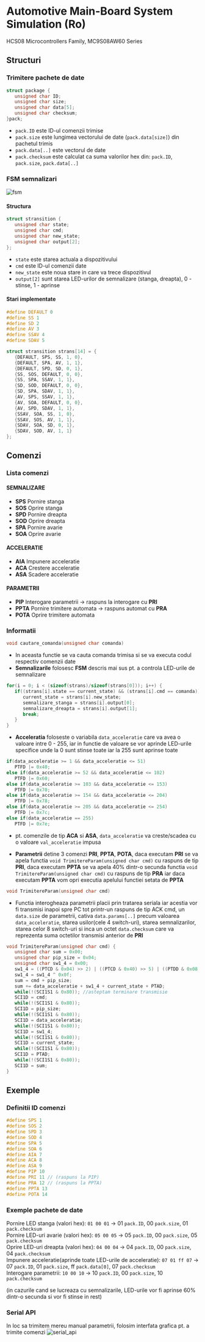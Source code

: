 # Automotive Main-Board System Simulation (Ro)
HCS08 Microcontrollers Family, MC9S08AW60 Series

## Structuri
### Trimitere pachete de date

```c
struct package {
   unsigned char ID;
   unsigned char size;
   unsigned char data[5];
   unsigned char checksum;
}pack;
```

* ```pack.ID``` este ID-ul comenzii trimise
* ```pack.size``` este lungimea vectorului de date (```pack.data[size]```) din pachetul trimis  
* ```pack.data[..]``` este vectorul de date
* ```pack.checksum``` este calculat ca suma valorilor hex din: ```pack.ID```, ```pack.size```, ```pack.data[..]``` 

### FSM semnalizari
![fsm](images/fsm.png)

#### Structura
```c
struct stransition {
   unsigned char state;
   unsigned char cmd;
   unsigned char new_state;
   unsigned char output[2];
};
```
* ```state``` este starea actuala a dispozitivului
* ```cmd``` este ID-ul comenzii date
* ```new_state``` este noua stare in care va trece dispozitivul
* ```output[2]``` sunt starea LED-urilor de semnalizare (stanga, dreapta), 0 - stinse, 1 - aprinse

#### Stari implementate

```c
#define DEFAULT 0
#define SS 1
#define SD 2
#define AV 3
#define SSAV 4
#define SDAV 5

struct stransition strans[14] = {
   {DEFAULT, SPS, SS, 1, 0},
   {DEFAULT, SPA, AV, 1, 1},			
   {DEFAULT, SPD, SD, 0, 1},
   {SS, SOS, DEFAULT, 0, 0},
   {SS, SPA, SSAV, 1, 1},
   {SD, SOD, DEFAULT, 0, 0},
   {SD, SPA, SDAV, 1, 1},
   {AV, SPS, SSAV, 1, 1},
   {AV, SOA, DEFAULT, 0, 0},
   {AV, SPD, SDAV, 1, 1},
   {SSAV, SOA, SS, 1, 0},
   {SSAV, SOS, AV, 1, 1},
   {SDAV, SOA, SD, 0, 1},
   {SDAV, SOD, AV, 1, 1}
};
```

## Comenzi
### Lista comenzi
#### SEMNALIZARE 
* **SPS** Pornire stanga  
* **SOS** Oprire stanga  
* **SPD** Pornire dreapta  
* **SOD** Oprire dreapta  
* **SPA** Pornire avarie  
* **SOA** Oprire avarie  
#### ACCELERATIE
* **AIA** Impunere acceleratie
* **ACA** Crestere acceleratie
* **ASA** Scadere acceleratie  
#### PARAMETRII
* **PIP** Interogare parametrii -> raspuns la interogare cu **PRI**
* **PPTA** Pornire trimitere automata -> raspuns automat cu **PRA**
* **POTA** Oprire trimitere automata 

### Informatii
```c
void cautare_comanda(unsigned char comanda)
```
* In aceasta functie se va cauta comanda trimisa si se va executa codul respectiv comenzii date
* **Semnalizarile** folosesc **FSM** descris mai sus pt. a controla LED-urile de semnalizare
```c
for(i = 0; i < (sizeof(strans)/sizeof(strans[0])); i++) {
   if((strans[i].state == current_state) && (strans[i].cmd == comanda)) {
      current_state = strans[i].new_state;
      semnalizare_stanga = strans[i].output[0];
      semnalizare_dreapta = strans[i].output[1];
      break;
   }
}
```
* **Acceleratia** foloseste o variabila ```data_acceleratie``` care va avea o valoare intre 0 - 255,
iar in functie de valoare se vor aprinde LED-urile specifice unde la 0 sunt stinse toate iar la 255 sunt aprinse toate
```c
if(data_acceleratie >= 1 && data_acceleratie <= 51)
   PTFD |= 0x40;	
else if(data_acceleratie >= 52 && data_acceleratie <= 102)
   PTFD |= 0x60;
else if(data_acceleratie >= 103 && data_acceleratie <= 153)
   PTFD |= 0x70;
else if(data_acceleratie >= 154 && data_acceleratie <= 204)
   PTFD |= 0x78;
else if(data_acceleratie >= 205 && data_acceleratie <= 254)
   PTFD |= 0x7c;
else if(data_acceleratie == 255)
   PTFD |= 0x7e;
```
* pt. comenzile de tip **ACA** si **ASA**, ```data_acceleratie``` va creste/scadea cu o valoare ```val_acceleratie``` impusa 

* **Parametrii** detine 3 comenzi **PRI**, **PPTA**, **POTA**, daca executam **PRI** se va apela functia ```void TrimitereParam(unsigned char cmd)``` cu raspuns de tip **PRI**, daca executam **PPTA** se va apela 40% dintr-o secunda functia ```void TrimitereParam(unsigned char cmd)``` cu raspuns de tip **PRA** iar daca executam **PPTA** vom opri executia apelului functiei setata de **PPTA**   

```c
void TrimitereParam(unsigned char cmd)
``` 
* Functia interogheaza parametrii placii prin tratarea seriala iar acestia vor fi transmisi inapoi spre PC tot printr-un raspuns de tip ACK cmd, un ```data.size``` de parametrii, cativa ```data.params[..]``` precum valoarea 
```data_acceleratie```, starea usilor(cele 4 switch-uri), starea semnalizarilor, starea celor 8 switch-uri si inca un octet 
```data.checksum``` care va reprezenta suma octetilor transmisi anterior de **PRI**

```c
void TrimitereParam(unsigned char cmd) {
   unsigned char sum = 0x00;
   unsigned char pip_size = 0x04;
   unsigned char sw1_4 = 0x00;
   sw1_4 = ((PTCD & 0x04) >> 2) | ((PTCD & 0x40) >> 5) | ((PTDD & 0x08) >> 1) | ((PTDD & 0x04) << 1);
   sw1_4 = sw1_4 ^ 0x0f;
   sum = cmd + pip_size;
   sum += data_acceleratie + sw1_4 + current_state + PTAD;
   while(!(SCI1S1 & 0x80)); //asteptam terminare transmisie 
   SCI1D = cmd;
   while(!(SCI1S1 & 0x80));
   SCI1D = pip_size;
   while(!(SCI1S1 & 0x80));
   SCI1D = data_acceleratie;
   while(!(SCI1S1 & 0x80));
   SCI1D = sw1_4;
   while(!(SCI1S1 & 0x80));
   SCI1D = current_state;
   while(!(SCI1S1 & 0x80));
   SCI1D = PTAD;
   while(!(SCI1S1 & 0x80));
   SCI1D = sum;
}
```

## Exemple
### Definitii ID comenzi
```c
#define SPS 1  
#define SOS 2  
#define SPD 3  
#define SOD 4  
#define SPA 5  
#define SOA 6  
#define AIA 7
#define ACA 8
#define ASA 9
#define PIP 10
#define PRI 11 // (raspuns la PIP)
#define PRA 12 // (raspuns la PPTA)
#define PPTA 13
#define POTA 14
```

### Exemple pachete de date
Pornire LED stanga (valori hex): ```01 00 01``` -> 01 ```pack.ID```, 00 ```pack.size```, 01 ```pack.checksum```  
Pornire LED-uri avarie (valori hex): ```05 00 05``` -> 05 ```pack.ID```, 00 ```pack.size```, 05 ```pack.checksum```  
Oprire LED-uri dreapta (valori hex): ```04 00 04``` -> 04 ```pack.ID```, 00 ```pack.size```, 04 ```pack.checksum```  
Impunere acceleratie(aprinde toate LED-urile de acceleratie):  ```07 01 ff 07``` -> 07 ```pack.ID```, 01 ```pack.size```, ff ```pack.data[0]```, 07 ```pack.checksum```    
Interogare parametrii:  ```10 00 10``` -> 10 ```pack.ID```, 00 ```pack.size```, 10 ```pack.checksum``` 

(in cazurile cand se lucreaza cu semnalizarile, LED-urile vor fi aprinse 60% dintr-o secunda si vor fi stinse in rest)

### Serial API
In loc sa trimitem mereu manual parametrii, folosim interfata grafica pt. a trimite comenzi
![serial_api](images/serial_api.png)

